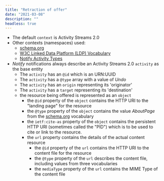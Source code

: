 ```yaml
---
title: "Retraction of offer"
date: "2021-03-08"
description: ""
headless: true
---
```


* The default `context` is Activity Streams 2.0
* Other contexts (namespaces) used:
    * [schema.org](https://schema.org)
    * [W3C Linked Data Platform (LDP) Vocabulary](https://www.w3.org/ns/ldp#)
    * [Notify Activity Types](http://purl.org/coar/notify_activity_type/)
* _Notify_ notifications always describe an Activity Streams 2.0 `activity` as the base entity
    * The `activity` has an `@id` which is an URN:UUID
    * The `activity` has a `@type` array with a value of _Undo_
    * The `activity` has an `origin` representing its 'originator'
    * The `activity` has a `target` representing its 'destination'
    * the resource being offered is represented as an `object`
        * the `@id` property of the `object` contains the HTTP URI to the "landing page" for the resource
        * the `@type` property of the `object` contains the value _AboutPage_ from the [schema.org](https://schema.org/AboutPage) vocabulary
        * the `ietf:cite-as` property of the `object` contains the persistent HTTP URI (sometimes called the "PID") which is to be used to cite or link to the resource.
        * the `url` property contains the details of the actual content resource
            * the `@id` property of the `url` contains the HTTP URI to the content file for the resource
            * the `@type` property of the `url` describes the content file, including values from three vocabularies
            * the `mediaType` property of the `url` contains the MIME Type of the content file